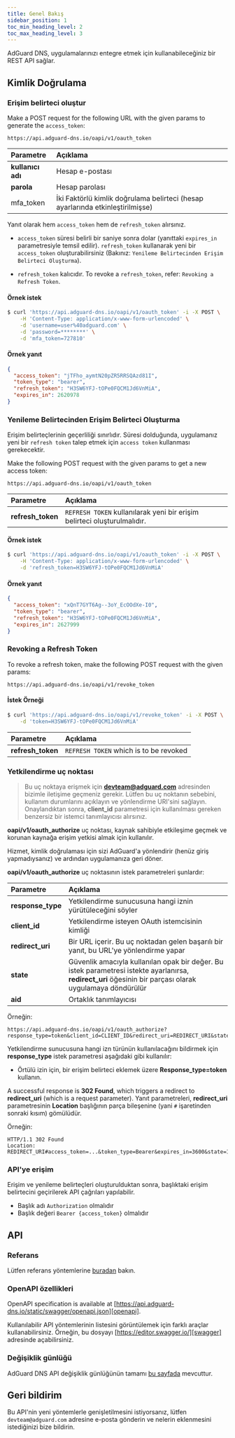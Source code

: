 ```yaml
---
title: Genel Bakış
sidebar_position: 1
toc_min_heading_level: 2
toc_max_heading_level: 3
---
```


<!--
    API info is from here:
    https://api.adguard-dns.io/static/api/API.md
-->

AdGuard DNS, uygulamalarınızı entegre etmek için kullanabileceğiniz bir REST API sağlar.

## Kimlik Doğrulama

### Erişim belirteci oluştur

Make a POST request for the following URL with the given params to generate the `access_token`:

`https://api.adguard-dns.io/oapi/v1/oauth_token`

| Parametre         | Açıklama                                                                       |
|:----------------- |:------------------------------------------------------------------------------ |
| **kullanıcı adı** | Hesap e-postası                                                                |
| **parola**        | Hesap parolası                                                                 |
| mfa_token         | İki Faktörlü kimlik doğrulama belirteci (hesap ayarlarında etkinleştirilmişse) |

Yanıt olarak hem `access_token` hem de `refresh_token` alırsınız.

- `access_token` süresi belirli bir saniye sonra dolar (yanıttaki `expires_in` parametresiyle temsil edilir). `refresh_token` kullanarak yeni bir `access_token` oluşturabilirsiniz (Bakınız: `Yenileme Belirtecinden Erişim Belirteci Oluşturma`).

- `refresh_token` kalıcıdır. To revoke a `refresh_token`, refer: `Revoking a Refresh Token`.

#### Örnek istek

```bash
$ curl 'https://api.adguard-dns.io/oapi/v1/oauth_token' -i -X POST \
    -H 'Content-Type: application/x-www-form-urlencoded' \
    -d 'username=user%40adguard.com' \
    -d 'password=********' \
    -d 'mfa_token=727810'
```

#### Örnek yanıt

```json
{
  "access_token": "jTFho_aymtN20pZR5RRSQAzd81I",
  "token_type": "bearer",
  "refresh_token": "H3SW6YFJ-tOPe0FQCM1Jd6VnMiA",
  "expires_in": 2620978
}
```

### Yenileme Belirtecinden Erişim Belirteci Oluşturma

Erişim belirteçlerinin geçerliliği sınırlıdır. Süresi dolduğunda, uygulamanız yeni bir `refresh token` talep etmek için `access token` kullanması gerekecektir.

Make the following POST request with the given params to get a new access token:

`https://api.adguard-dns.io/oapi/v1/oauth_token`

| Parametre         | Açıklama                                                                 |
|:----------------- |:------------------------------------------------------------------------ |
| **refresh_token** | `REFRESH TOKEN` kullanılarak yeni bir erişim belirteci oluşturulmalıdır. |

#### Örnek istek

```bash
$ curl 'https://api.adguard-dns.io/oapi/v1/oauth_token' -i -X POST \
    -H 'Content-Type: application/x-www-form-urlencoded' \
    -d 'refresh_token=H3SW6YFJ-tOPe0FQCM1Jd6VnMiA'
```

#### Örnek yanıt

```json
{
  "access_token": "xQnT7GYT6Ag--3oY_EcOOdXe-I0",
  "token_type": "bearer",
  "refresh_token": "H3SW6YFJ-tOPe0FQCM1Jd6VnMiA",
  "expires_in": 2627999
}
```

### Revoking a Refresh Token

To revoke a refresh token, make the following POST request with the given params:

`https://api.adguard-dns.io/oapi/v1/revoke_token`

#### İstek Örneği

```bash
$ curl 'https://api.adguard-dns.io/oapi/v1/revoke_token' -i -X POST \
    -d 'token=H3SW6YFJ-tOPe0FQCM1Jd6VnMiA'
```

| Parametre         | Açıklama                               |
|:----------------- |:-------------------------------------- |
| **refresh_token** | `REFRESH TOKEN` which is to be revoked |

### Yetkilendirme uç noktası

> Bu uç noktaya erişmek için **devteam@adguard.com** adresinden bizimle iletişime geçmeniz gerekir. Lütfen bu uç noktanın sebebini, kullanım durumlarını açıklayın ve yönlendirme URI'sini sağlayın. Onaylandıktan sonra, **client_id** parametresi için kullanılması gereken benzersiz bir i̇stemci tanımlayıcısı alırsınız.

**oapi/v1/oauth_authorize** uç noktası, kaynak sahibiyle etkileşime geçmek ve korunan kaynağa erişim yetkisi almak için kullanılır.

Hizmet, kimlik doğrulaması için sizi AdGuard'a yönlendirir (henüz giriş yapmadıysanız) ve ardından uygulamanıza geri döner.

**oapi/v1/oauth_authorize** uç noktasının istek parametreleri şunlardır:

| Parametre         | Açıklama                                                                                                                                                  |
|:----------------- |:--------------------------------------------------------------------------------------------------------------------------------------------------------- |
| **response_type** | Yetkilendirme sunucusuna hangi iznin yürütüleceğini söyler                                                                                                |
| **client_id**     | Yetkilendirme isteyen OAuth istemcisinin kimliği                                                                                                          |
| **redirect_uri**  | Bir URL içerir. Bu uç noktadan gelen başarılı bir yanıt, bu URL'ye yönlendirme yapar                                                                      |
| **state**         | Güvenlik amacıyla kullanılan opak bir değer. Bu istek parametresi istekte ayarlanırsa, **redirect_uri** öğesinin bir parçası olarak uygulamaya döndürülür |
| **aid**           | Ortaklık tanımlayıcısı                                                                                                                                    |

Örneğin:

```http request
https://api.adguard-dns.io/oapi/v1/oauth_authorize?response_type=token&client_id=CLIENT_ID&redirect_uri=REDIRECT_URI&state=1jbmuc0m9WTr1T6dOO82
```

Yetkilendirme sunucusuna hangi izn türünün kullanılacağını bildirmek için **response_type** istek parametresi aşağıdaki gibi kullanılır:

- Örtülü izin için, bir erişim belirteci eklemek üzere **Response_type=token** kullanın.

A successful response is **302 Found**, which triggers a redirect to **redirect_uri** (which is a request parameter). Yanıt parametreleri, **redirect_uri** parametresinin **Location** başlığının parça bileşenine (yani `#` işaretinden sonraki kısım) gömülüdür.

Örneğin:

```http request
HTTP/1.1 302 Found
Location: REDIRECT_URI#access_token=...&token_type=Bearer&expires_in=3600&state=1jbmuc0m9WTr1T6dOO82
```

### API'ye erişim

Erişim ve yenileme belirteçleri oluşturulduktan sonra, başlıktaki erişim belirtecini geçirilerek API çağrıları yapılabilir.

- Başlık adı `Authorization` olmalıdır
- Başlık değeri `Bearer {access_token}` olmalıdır

## API

### Referans

Lütfen referans yöntemlerine [buradan](reference.md) bakın.

### OpenAPI özellikleri

OpenAPI specification is available at [https://api.adguard-dns.io/static/swagger/openapi.json][openapi].

Kullanılabilir API yöntemlerinin listesini görüntülemek için farklı araçlar kullanabilirsiniz. Örneğin, bu dosyayı [https://editor.swagger.io/][swagger] adresinde açabilirsiniz.

### Değişiklik günlüğü

AdGuard DNS API değişiklik günlüğünün tamamı [bu sayfada](private-dns/api/changelog.md) mevcuttur.

## Geri bildirim

Bu API'nin yeni yöntemlerle genişletilmesini istiyorsanız, lütfen `devteam@adguard.com` adresine e-posta gönderin ve nelerin eklenmesini istediğinizi bize bildirin.

[openapi]: https://api.adguard-dns.io/static/swagger/openapi.json
[swagger]: https://editor.swagger.io/
